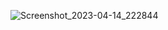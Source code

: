 
![Screenshot_2023-04-14_222844](https://user-images.githubusercontent.com/78248946/232232048-d68c2852-1bd1-41ad-b6e6-30d99f94b76d.png)
